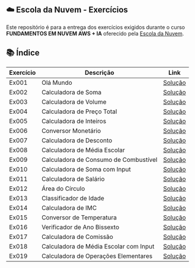 ## ☁️ Escola da Nuvem - Exercícios

Este repositório é para a entrega dos exercícios exigidos durante o curso **FUNDAMENTOS EM NUVEM AWS + IA** oferecido pela [Escola da Nuvem](https://escoladanuvem.org/).


## 📚 Índice

| Exercício | Descrição | Link |
|-----------|--------------|------|
| Ex001 | Olá Mundo | [Solução](./Ex001/ola_mundo.py) |
| Ex002 | Calculadora de Soma | [Solução](./Ex002/calculadora_soma.py) |
| Ex003 | Calculadora de Volume | [Solução](./Ex003/calculadora_volume.py) |
| Ex004 | Calculadora de Preço Total | [Solução](./Ex004/calculadora_preco_total.py) |
| Ex005 | Calculadora de Inteiros | [Solução](./Ex005/calculadora_inteiros.py) |
| Ex006 | Conversor Monetário | [Solução](./Ex006/conversor_monetario.py) |
| Ex007 | Calculadora de Desconto | [Solução](./Ex007/calculadora_desconto.py) |
| Ex008 | Calculadora de Média Escolar | [Solução](./Ex008/calculadora_media_escolar.py) |
| Ex009 | Calculadora de Consumo de Combustível | [Solução](./Ex009/calculadora_consumo_combustivel.py) |
| Ex010 | Calculadora de Soma com Input | [Solução](./Ex010/calculadora_soma_com_input.py) |
| Ex011 | Calculadora de Salário | [Solução](./Ex011/calculadora_salarial.py) |
| Ex012 | Área do Círculo | [Solução](./Ex012/area_circulo.py) |
| Ex013 | Classificador de Idade | [Solução](./Ex013/classificador_idade.py) |
| Ex014 | Calculadora de IMC | [Solução](./Ex014/calculadora_imc.py) |
| Ex015 | Conversor de Temperatura | [Solução](./Ex015/conversor_temperatura.py) |
| Ex016 | Verificador de Ano Bissexto | [Solução](./Ex016/verificador_bissexto.py) |
| Ex017 | Calculadora de Comissão | [Solução](./Ex017/calculadora_comissao.py) |
| Ex018 | Calculadora de Média Escolar com Input | [Solução](./Ex018/calculadora_media.py) |
| Ex019 | Calculadora de Operações Elementares | [Solução](./Ex019/calculadora_elementar.py) |